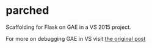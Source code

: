 # parched
Scaffolding for Flask on GAE in a VS 2015 project.

For more on debugging GAE in VS visit [the original post](http://localhost:1313/blog/2016/10/using-python-tools-for-visual-studio-to-debug-a-google-app-engine-project/)